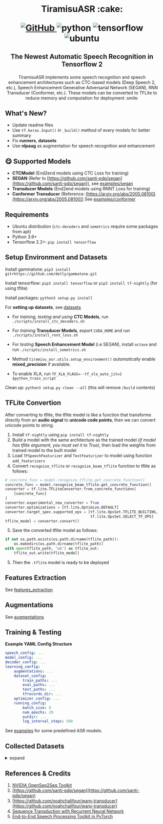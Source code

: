 <h1 align="center">
<p>TiramisuASR :cake:</p>
<p align="center">
<a href="https://github.com/usimarit/TiramisuASR/blob/master/LICENSE">
    <img alt="GitHub" src="https://img.shields.io/github/license/usimarit/TiramisuASR">
</a>
<img alt="python" src="https://img.shields.io/badge/python-%3E%3D3.6-blue">
<img alt="tensorflow" src="https://img.shields.io/badge/tensorflow-%3E%3D2.2.0-orange">
<img alt="ubuntu" src="https://img.shields.io/badge/ubuntu-%3E%3D18.04-yellowgreen">
</p>
</h1>
<h2 align="center">
<p>The Newest Automatic Speech Recognition in Tensorflow 2</p>
</h2>

<p align="center">
TiramisuASR implements some speech recognition and speech enhancement architectures such as CTC-based models (Deep Speech 2, etc.), Speech Enhancement Generative Adversarial Network (SEGAN), RNN Transducer (Conformer, etc.). These models can be converted to TFLite to reduce memory and computation for deployment :smile:
</p>

## What's New?

-   Update readme files
-   Use `tf.keras.Input()` in `_build()` method of every models for better summary
-   Fix **runners**, **datasets**
-   Use **nlpaug** as augmentation for speech recognition and enhancement

## :yum: Supported Models

-   **CTCModel** (End2end models using CTC Loss for training)
-   **SEGAN** (Refer to [https://github.com/santi-pdp/segan](https://github.com/santi-pdp/segan)), see [examples/segan](./examples/segan)
-   **Transducer Models** (End2end models using RNNT Loss for training)
-   **Conformer Transducer** (Reference: [https://arxiv.org/abs/2005.08100](https://arxiv.org/abs/2005.08100))
    See [examples/conformer](./examples/conformer)

## Requirements

-   Ubuntu distribution (`ctc-decoders` and `semetrics` require some packages from apt)
-   Python 3.6+
-   Tensorflow 2.2+: `pip install tensorflow`

## Setup Environment and Datasets

Install gammatone: `pip3 install git+https://github.com/detly/gammatone.git`

Install tensorflow: `pip3 install tensorflow` or `pip3 install tf-nightly` (for using tflite)

Install packages: `python3 setup.py install`

For **setting up datasets**, see [datasets](./tiramisu_asr/datasets/README.md)

-   For _training, testing and using_ **CTC Models**, run `./scripts/install_ctc_decoders.sh`

-   For _training_ **Transducer Models**, export `CUDA_HOME` and run `./scripts/install_rnnt_loss.sh`

-   For _testing_ **Speech Enhancement Model** (i.e SEGAN), install `octave` and run `./scripts/install_semetrics.sh`

-   Method `tiramisu_asr.utils.setup_environment()` _automatically_ enable **mixed_precision** if available.

-   To enable XLA, run `TF_XLA_FLAGS=--tf_xla_auto_jit=2 $python_train_script`

Clean up: `python3 setup.py clean --all` (this will remove `/build` contents)

## TFLite Convertion

After converting to tflite, the tflite model is like a function that transforms directly from an **audio signal** to **unicode code points**, then we can convert unicode points to string.

1. Install `tf-nightly` using `pip install tf-nightly`
2. Build a model with the same architecture as the trained model _(if model has tflite argument, you must set it to True)_, then load the weights from trained model to the built model
3. Load `TFSpeechFeaturizer` and `TextFeaturizer` to model using function `add_featurizers`
4. Convert `recognize_tflite` or `recognize_beam_tflite` function to tflite as follows:

```python
# concrete_func = model.recognize_tflite.get_concrete_function()
concrete_func = model.recognize_beam_tflite.get_concrete_function()
converter = tf.lite.TFLiteConverter.from_concrete_functions(
    [concrete_func]
)
converter.experimental_new_converter = True
converter.optimizations = [tf.lite.Optimize.DEFAULT]
converter.target_spec.supported_ops = [tf.lite.OpsSet.TFLITE_BUILTINS,
                                       tf.lite.OpsSet.SELECT_TF_OPS]
tflite_model = converter.convert()
```

5. Save the converted tflite model as follows:

```python
if not os.path.exists(os.path.dirname(tflite_path)):
    os.makedirs(os.path.dirname(tflite_path))
with open(tflite_path, "wb") as tflite_out:
    tflite_out.write(tflite_model)
```

5. Then the `.tflite` model is ready to be deployed

## Features Extraction

See [features_extraction](./tiramisu_asr/featurizers/README.md)

## Augmentations

See [augmentations](./tiramisu_asr/augmentations/README.md)

## Training & Testing

**Example YAML Config Structure**

```yaml
speech_config: ...
model_config: ...
decoder_config: ...
learning_config:
    augmentations: ...
    dataset_config:
        train_paths: ...
        eval_paths: ...
        test_paths: ...
        tfrecords_dir: ...
    optimizer_config: ...
    running_config:
        batch_size: 8
        num_epochs: 20
        outdir: ...
        log_interval_steps: 500
```

See [examples](./examples/) for some predefined ASR models.

## Collected Datasets

<details><summary>expand</summary><div>

### Vietnamese

1. VIVOS: 15hrs from [here](https://ailab.hcmus.edu.vn/vivos)
2. InfoRe Technology 1: 25hrs Single Person [here](https://files.huylenguyen.com/datasets/infore/25hours.zip)
3. InfoRe Technology 2 (also used in VLSP2019): ~415hrs from [here](https://files.huylenguyen.com/datasets/infore/audiobooks.zip)

</div></details>

## References & Credits

1. [NVIDIA OpenSeq2Seq Toolkit](https://github.com/NVIDIA/OpenSeq2Seq)
2. [https://github.com/santi-pdp/segan](https://github.com/santi-pdp/segan)
3. [https://github.com/noahchalifour/warp-transducer](https://github.com/noahchalifour/warp-transducer)
4. [Sequence Transduction with Recurrent Neural Network](https://arxiv.org/abs/1211.3711)
5. [End-to-End Speech Processing Toolkit in PyTorch](https://github.com/espnet/espnet)
